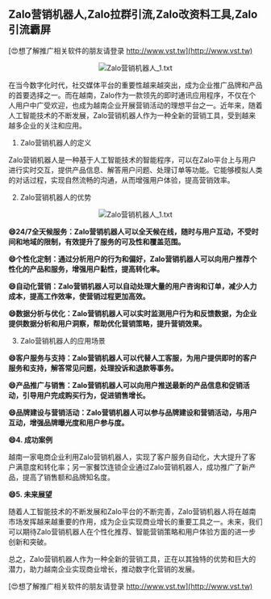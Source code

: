## **Zalo营销机器人,Zalo拉群引流,Zalo改资料工具,Zalo引流霸屏**

[😍想了解推广相关软件的朋友请登录 http://www.vst.tw](http://www.vst.tw)

 <center><img src="https://vst.tw/MP4/tuiguang/png/5.png" alt="Zalo营销机器人_1.txt"></center>

在当今数字化时代，社交媒体平台的重要性越来越突出，成为企业推广品牌和产品的首要选择之一。而在越南，Zalo作为一款领先的即时通讯应用程序，不仅在个人用户中广受欢迎，也成为越南企业开展营销活动的理想平台之一。近年来，随着人工智能技术的不断发展，Zalo营销机器人作为一种全新的营销工具，受到越来越多企业的关注和应用。

1. Zalo营销机器人的定义

Zalo营销机器人是一种基于人工智能技术的智能程序，可以在Zalo平台上与用户进行实时交互，提供产品信息、解答用户问题、处理订单等功能。它能够模拟人类的对话过程，实现自然流畅的沟通，从而增强用户体验，提高营销效率。

2. Zalo营销机器人的优势

 <center><img src="https://vst.tw/MP4/tuiguang/png/0.png" alt="Zalo营销机器人_1.txt"></center>

**😄24/7全天候服务：Zalo营销机器人可以全天候在线，随时与用户互动，不受时间和地域的限制，有效提升了服务的可及性和覆盖范围。**

**😄个性化定制：通过分析用户的行为和偏好，Zalo营销机器人可以向用户推荐个性化的产品和服务，增强用户黏性，提高转化率。**

**😄自动化营销：Zalo营销机器人可以自动处理大量的用户咨询和订单，减少人力成本，提高工作效率，使营销过程更加高效。**

**😄数据分析与优化：Zalo营销机器人可以实时监测用户行为和反馈数据，为企业提供数据分析和用户洞察，帮助优化营销策略，提升营销效果。**

3. Zalo营销机器人的应用场景

**😄客户服务与支持：Zalo营销机器人可以代替人工客服，为用户提供即时的客户服务和支持，解答常见问题，处理投诉和退款等事务。**

**😄产品推广与销售：Zalo营销机器人可以向用户推送最新的产品信息和促销活动，引导用户完成购买行为，促进销售增长。**

**😄品牌建设与营销活动：Zalo营销机器人可以参与品牌建设和营销活动，与用户互动，增强品牌曝光度和用户参与度。**

**😄4. 成功案例**

越南一家电商企业利用Zalo营销机器人，实现了客户服务自动化，大大提升了客户满意度和转化率；另一家餐饮连锁企业通过Zalo营销机器人，成功推广了新产品，提高了销售额和品牌知名度。

**😄5. 未来展望**

随着人工智能技术的不断发展和Zalo平台的不断完善，Zalo营销机器人将在越南市场发挥越来越重要的作用，成为企业实现商业增长的重要工具之一。未来，我们可以期待Zalo营销机器人在个性化推荐、智能营销策略和用户体验方面的进一步创新和突破。

总之，Zalo营销机器人作为一种全新的营销工具，正在以其独特的优势和巨大的潜力，助力越南企业实现商业增长，推动数字化营销的发展。

[😍想了解推广相关软件的朋友请登录 http://www.vst.tw](http://www.vst.tw)



